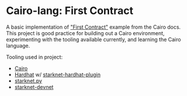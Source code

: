 # Cairo-lang: First Contract

A basic implementation of ["First Contract"](https://cairo-lang.org/docs/hello_starknet/intro.html#your-first-contract) example from the Cairo docs.  
This project is good practice for building out a Cairo environment, experimenting with the tooling available currently, and learning the Cairo language.

Tooling used in project:

- [Cairo](https://www.cairo-lang.org/)
- [Hardhat](https://hardhat.org/) w/ [starknet-hardhat-plugin](https://www.npmjs.com/package/@shardlabs/starknet-hardhat-plugin#configure-the-plugin)
- [starknet.py](https://github.com/software-mansion/starknet.py)
- [starknet-devnet](https://github.com/Shard-Labs/starknet-devnet)
